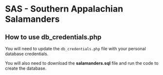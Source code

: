 # SAS - Southern Appalachian Salamanders

## How to use db_credentials.php

You will need to update the `db_credentials.php` file with your personal database credentials.

You will also need to download the **salamanders.sql** file and run the code to create the database.